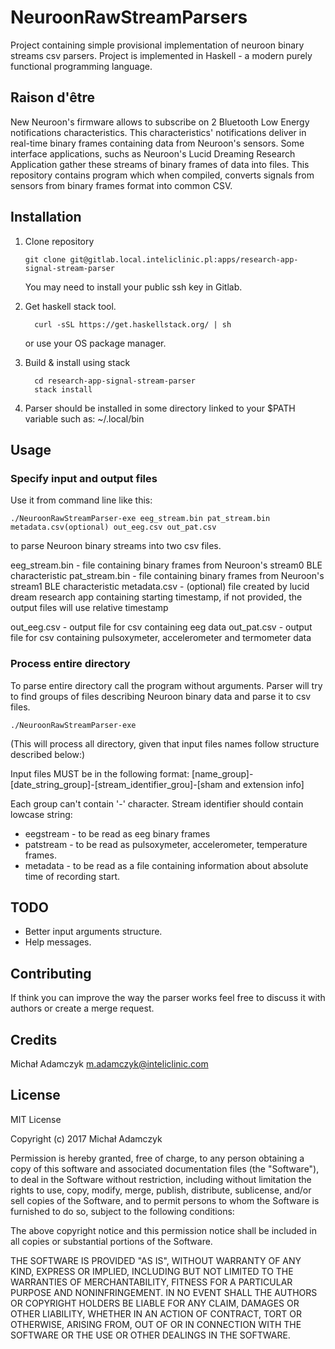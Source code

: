 # NeuroonRawStreamParsers

Project containing simple provisional implementation of neuroon binary streams csv parsers.
Project is implemented in Haskell - a modern purely functional programming language.

## Raison d'être

New Neuroon's firmware allows to subscribe on 2 Bluetooth Low Energy notifications characteristics.
This characteristics' notifications deliver in real-time binary frames containing data from Neuroon's sensors.
Some interface applications, suchs as Neuroon's Lucid Dreaming Research Application gather these
streams of binary frames of data into files.
This repository contains program which when compiled, converts signals from sensors
from binary frames format into common CSV.

## Installation

1. Clone repository

    ```
    git clone git@gitlab.local.inteliclinic.pl:apps/research-app-signal-stream-parser
    ```
    You may need to install your public ssh key in Gitlab.

2. Get haskell stack tool.

    ```
      curl -sSL https://get.haskellstack.org/ | sh
    ```
    or use your OS package manager.

3. Build & install using stack

    ```
      cd research-app-signal-stream-parser
      stack install
    ```

4. Parser should be installed in some directory linked to your $PATH variable such as: ~/.local/bin

## Usage

### Specify input and output files
Use it from command line like this:
```
./NeuroonRawStreamParser-exe eeg_stream.bin pat_stream.bin metadata.csv(optional) out_eeg.csv out_pat.csv
```
to parse Neuroon binary streams into two csv files.

eeg_stream.bin - file containing binary frames from Neuroon's stream0 BLE characteristic
pat_stream.bin - file containing binary frames from Neuroon's stream1 BLE characteristic
metadata.csv   - (optional) file created by lucid dream research app containing starting timestamp,
                 if not provided, the output files will use relative timestamp

out_eeg.csv    - output file for csv containing eeg data
out_pat.csv    - output file for csv containing pulsoxymeter, accelerometer and termometer data


### Process entire directory
To parse entire directory call the program without arguments. Parser will try to find groups of files describing
Neuroon binary data and parse it to csv files.

```
./NeuroonRawStreamParser-exe
```
(This will process all directory, given that input files names follow structure described below:)

Input files MUST be in the following format:
    [name_group]-[date_string_group]-[stream_identifier_grou]-[sham and extension info]
    
Each group can't contain '-' character. Stream identifier should contain lowcase string:
   - eegstream - to be read as eeg binary frames
   - patstream - to be read as pulsoxymeter, accelerometer, temperature frames.
   - metadata  - to be read as a file containing information about absolute time of recording start.

## TODO

- Better input arguments structure.
- Help messages.

## Contributing

If think you can improve the way the parser works feel free to discuss it with authors or create a merge request.

## Credits

Michał Adamczyk <m.adamczyk@inteliclinic.com>

## License

MIT License

Copyright (c) 2017 Michał Adamczyk

Permission is hereby granted, free of charge, to any person obtaining a copy
of this software and associated documentation files (the "Software"), to deal
in the Software without restriction, including without limitation the rights
to use, copy, modify, merge, publish, distribute, sublicense, and/or sell
copies of the Software, and to permit persons to whom the Software is
furnished to do so, subject to the following conditions:

The above copyright notice and this permission notice shall be included in all
copies or substantial portions of the Software.

THE SOFTWARE IS PROVIDED "AS IS", WITHOUT WARRANTY OF ANY KIND, EXPRESS OR
IMPLIED, INCLUDING BUT NOT LIMITED TO THE WARRANTIES OF MERCHANTABILITY,
FITNESS FOR A PARTICULAR PURPOSE AND NONINFRINGEMENT. IN NO EVENT SHALL THE
AUTHORS OR COPYRIGHT HOLDERS BE LIABLE FOR ANY CLAIM, DAMAGES OR OTHER
LIABILITY, WHETHER IN AN ACTION OF CONTRACT, TORT OR OTHERWISE, ARISING FROM,
OUT OF OR IN CONNECTION WITH THE SOFTWARE OR THE USE OR OTHER DEALINGS IN THE
SOFTWARE.
